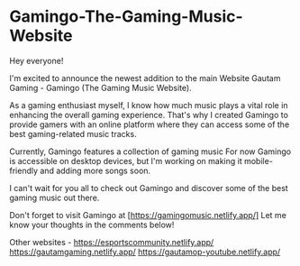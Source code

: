 # Gamingo-The-Gaming-Music-Website
Hey everyone!

I'm excited to announce the newest addition to the main Website Gautam Gaming - Gamingo (The Gaming Music Website).

As a gaming enthusiast myself, I know how much music plays a vital role in enhancing the overall gaming experience. That's why I created Gamingo to provide gamers with an online platform where they can access some of the best gaming-related music tracks.

Currently, Gamingo features a collection of gaming music For now Gamingo is accessible on desktop devices, but I'm working on making it mobile-friendly and adding more songs soon. 

I can't wait for you all to check out Gamingo and discover some of the best gaming music out there.

Don't forget to visit Gamingo at [https://gamingomusic.netlify.app/] Let me know your thoughts in the comments below!


Other websites -
https://esportscommunity.netlify.app/
https://gautamgaming.netlify.app/
https://gautamop-youtube.netlify.app/

